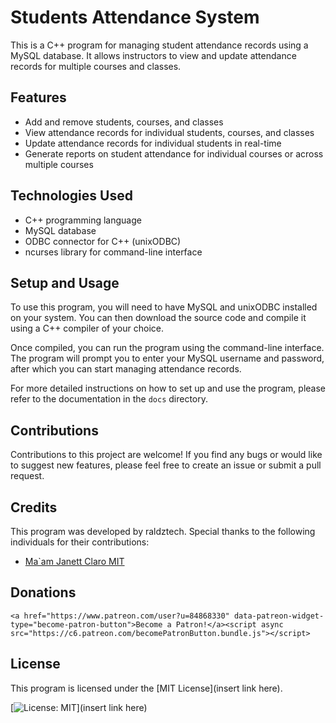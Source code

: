 # Students Attendance System

This is a C++ program for managing student attendance records using a MySQL database. It allows instructors to view and update attendance records for multiple courses and classes.

## Features

- Add and remove students, courses, and classes
- View attendance records for individual students, courses, and classes
- Update attendance records for individual students in real-time
- Generate reports on student attendance for individual courses or across multiple courses

## Technologies Used

- C++ programming language
- MySQL database
- ODBC connector for C++ (unixODBC)
- ncurses library for command-line interface

## Setup and Usage

To use this program, you will need to have MySQL and unixODBC installed on your system. You can then download the source code and compile it using a C++ compiler of your choice.

Once compiled, you can run the program using the command-line interface. The program will prompt you to enter your MySQL username and password, after which you can start managing attendance records.

For more detailed instructions on how to set up and use the program, please refer to the documentation in the `docs` directory.

## Contributions

Contributions to this project are welcome! If you find any bugs or would like to suggest new features, please feel free to create an issue or submit a pull request.

## Credits

This program was developed by raldztech. Special thanks to the following individuals for their contributions:

- [Ma`am Janett Claro MIT]()

## Donations
    
    <a href="https://www.patreon.com/user?u=84868330" data-patreon-widget-type="become-patron-button">Become a Patron!</a><script async src="https://c6.patreon.com/becomePatronButton.bundle.js"></script>

## License

This program is licensed under the [MIT License](insert link here).

[![License: MIT](https://img.shields.io/badge/License-MIT-yellow.svg)](insert link here)

